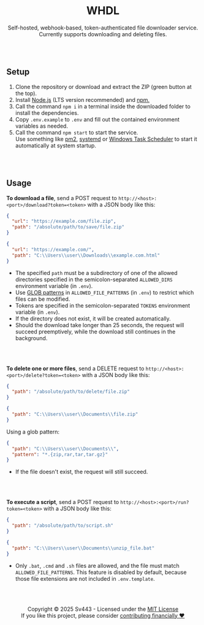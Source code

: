 <div style="text-align: center;" align="center">

# WHDL
Self-hosted, webhook-based, token-authenticated file downloader service.  
Currently supports downloading and deleting files.

</div>

<br><br>

## Setup
1. Clone the repository or download and extract the ZIP (green button at the top).
2. Install [Node.js](https://nodejs.org/) (LTS version recommended) and [npm.](https://npmjs.com/)
3. Call the command `npm i` in a terminal inside the downloaded folder to install the dependencies.
4. Copy `.env.example` to `.env` and fill out the contained environment variables as needed.
5. Call the command `npm start` to start the service.  
  Use something like [pm2](https://pm2.keymetrics.io/), [systemd](https://wiki.archlinux.org/title/systemd) or [Windows Task Scheduler](https://docs.microsoft.com/en-us/windows/win32/taskschd/task-scheduler-start-page) to start it automatically at system startup.

<br><br>

## Usage
**To download a file**, send a POST request to `http://<host>:<port>/download?token=<token>` with a JSON body like this:
```json
{
  "url": "https://example.com/file.zip",
  "path": "/absolute/path/to/save/file.zip"
}
```
```json
{
  "url": "https://example.com/",
  "path": "C:\\Users\\user\\Downloads\\example.com.html"
}
```

- The specified `path` must be a subdirectory of one of the allowed directories specified in the semicolon-separated `ALLOWED_DIRS` environment variable (in `.env`).
- Use [GLOB patterns](https://www.malikbrowne.com/blog/a-beginners-guide-glob-patterns/) in `ALLOWED_FILE_PATTERNS` (in `.env`) to restrict which files can be modified.
- Tokens are specified in the semicolon-separated `TOKENS` environment variable (in `.env`).
- If the directory does not exist, it will be created automatically.
- Should the download take longer than 25 seconds, the request will succeed preemptively, while the download still continues in the background.

<br><br>

**To delete one or more files**, send a DELETE request to `http://<host>:<port>/delete?token=<token>` with a JSON body like this:
```json
{
  "path": "/absolute/path/to/delete/file.zip"
}
```
```json
{
  "path": "C:\\Users\\user\\Documents\\file.zip"
}
```
Using a glob pattern:
```json
{
  "path": "C:\\Users\\user\\Documents\\",
  "pattern": "*.{zip,rar,tar,tar.gz}"
}
```

- If the file doesn't exist, the request will still succeed.

<br><br>

**To execute a script**, send a POST request to `http://<host>:<port>/run?token=<token>` with a JSON body like this:
```json
{
  "path": "/absolute/path/to/script.sh"
}
```
```json
{
  "path": "C:\\Users\\user\\Documents\\unzip_file.bat"
}
```

- Only `.bat`, `.cmd` and `.sh` files are allowed, and the file must match `ALLOWED_FILE_PATTERNS`. This feature is disabled by default, because those file extensions are not included in `.env.template`.

<br><br>

<div style="text-align: center;" align="center">

Copyright © 2025 Sv443 - Licensed under the [MIT License](./LICENSE.txt)  
If you like this project, please consider [contributing financially ❤️](https://github.com/sponsors/Sv443)

</div>
